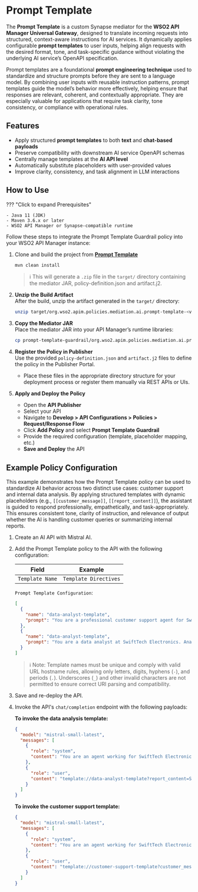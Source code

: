 # Prompt Template

The **Prompt Template** is a custom Synapse mediator for the **WSO2 API Manager Universal Gateway**, designed to translate incoming requests into structured, context-aware instructions for AI services. It dynamically applies configurable **prompt templates** to user inputs, helping align requests with the desired format, tone, and task-specific guidance without violating the underlying AI service’s OpenAPI specification.

Prompt templates are a foundational **prompt engineering technique** used to standardize and structure prompts before they are sent to a language model. By combining user inputs with reusable instruction patterns, prompt templates guide the model’s behavior more effectively, helping ensure that responses are relevant, coherent, and contextually appropriate. They are especially valuable for applications that require task clarity, tone consistency, or compliance with operational rules.


## Features

- Apply structured **prompt templates** to both **text** and **chat-based payloads**
- Preserve compatibility with downstream AI service OpenAPI schemas
- Centrally manage templates at the **AI API level**
- Automatically substitute placeholders with user-provided values
- Improve clarity, consistency, and task alignment in LLM interactions

## How to Use

??? "Click to expand Prerequisites"

    - Java 11 (JDK)
    - Maven 3.6.x or later
    - WSO2 API Manager or Synapse-compatible runtime

Follow these steps to integrate the Prompt Template Guardrail policy into your WSO2 API Manager instance:

1. Clone and build the project from [**Prompt Template**](https://github.com/wso2-extensions/apim-policies/tree/main/mediation/ai/prompt-template/universal-gw/prompt-template)

    ```bash
    mvn clean install
    ```

    > ℹ️ This will generate a `.zip` file in the `target/` directory containing the mediator JAR, policy-definition.json and artifact.j2.

2. **Unzip the Build Artifact**  
    After the build, unzip the artifact generated in the `target/` directory:

    ```bash
    unzip target/org.wso2.apim.policies.mediation.ai.prompt-template-<version>-distribution.zip -d prompt-template-guardrail
    ```

3. **Copy the Mediator JAR**  
    Place the mediator JAR into your API Manager’s runtime libraries:

    ```bash
    cp prompt-template-guardrail/org.wso2.apim.policies.mediation.ai.prompt-template-<version>.jar $APIM_HOME/repository/components/lib/
    ```

4. **Register the Policy in Publisher**  
    Use the provided `policy-definition.json` and `artifact.j2` files to define the policy in the Publisher Portal.

    - Place these files in the appropriate directory structure for your deployment process or register them manually via REST APIs or UIs.

5. **Apply and Deploy the Policy**
    - Open the **API Publisher**
    - Select your API
    - Navigate to **Develop > API Configurations > Policies > Request/Response Flow**
    - Click **Add Policy** and select **Prompt Template Guardrail**
    - Provide the required configuration (template, placeholder mapping, etc.)
    - **Save and Deploy** the API


## Example Policy Configuration

This example demonstrates how the Prompt Template policy can be used to standardize AI behavior across two distinct use cases: customer support and internal data analysis. By applying structured templates with dynamic placeholders (e.g., `[[customer_message]]`, `[[report_content]]`), the assistant is guided to respond professionally, empathetically, and task-appropriately. This ensures consistent tone, clarity of instruction, and relevance of output whether the AI is handling customer queries or summarizing internal reports.

1. Create an AI API with Mistral AI.
2. Add the Prompt Template policy to the API with the following configuration:

    | Field           | Example               |
    |-----------------|-----------------------|
    | `Template Name` | `Template Directives` |

    `Prompt Template Configuration`:
    ```json
    [
      {
        "name": "data-analyst-template",
        "prompt": "You are a professional customer support agent for SwiftTech Electronics. A customer has submitted the following message:\n\n\"[[customer_message]]\"\n\nCraft a helpful and empathetic response addressing the issue. Use a polite and understanding tone. If the issue is the company's fault, apologize sincerely. Offer a resolution or next steps where possible. Sign off in a friendly and professional manner."
      },
      {
        "name": "data-analyst-template",
        "prompt": "You are a data analyst at SwiftTech Electronics. Analyze the following internal report:\n\n\"[[report_content]]\"\n\nSummarize the key points in 3–5 bullet points. Identify any actionable insights or recommendations. At the end, classify the overall sentiment of the report as Positive, Neutral, or Negative based on its content. Keep the tone professional and concise."
      }
    ]
    ```

    > ℹ️ Note: Template names must be unique and comply with valid URL hostname rules, allowing only letters, digits, hyphens (`-`), and periods (`.`). Underscores (`_`) and other invalid characters are not permitted to ensure correct URI parsing and compatibility.

3. Save and re-deploy the API.
4. Invoke the API's `chat/completion` endpoint with the following payloads:

    **To invoke the data analysis template:**
    ```json
    {
      "model": "mistral-small-latest",
      "messages": [
        {
          "role": "system",
          "content": "You are an agent working for SwiftTech Electronics. Your responses must align with the company’s organizational guidelines:\n\n- Provide clear, concise, and professional summaries.\n- Ensure insights and recommendations are actionable and data-driven.\n- Maintain confidentiality and avoid speculation.\n- Use a formal tone suitable for internal business communication.\n- Highlight key trends and risks without exaggeration."
        },
        {
          "role": "user",
          "content": "template://data-analyst-template?report_content=Sales%20in%20Q2%20grew%20by%208%25%2C%20driven%20by%20strong%20performance%20in%20the%20accessories%20category.%20However%2C%20customer%20satisfaction%20scores%20dropped%20slightly%20due%20to%20shipping%20delays%20in%20May.%20Regional%20performance%20shows%20growth%20in%20Europe%2C%20while%20APAC%20lagged%20behind%20expectations.%20Inventory%20turnover%20improved%20by%2015%25%20following%20system%20upgrades."
        }
      ]
    }
    ```

    **To invoke the customer support template:**
    ```json
    {
      "model": "mistral-small-latest",
      "messages": [
        {
          "role": "system",
          "content": "You are an agent working for SwiftTech Electronics. Your responses must align with the company’s organizational guidelines:\n\n- Provide clear, concise, and professional summaries.\n- Ensure insights and recommendations are actionable and data-driven.\n- Maintain confidentiality and avoid speculation.\n- Use a formal tone suitable for internal business communication.\n- Highlight key trends and risks without exaggeration."
        },
        {
          "role": "user",
          "content": "template://customer-support-template?customer_message=I%20received%20my%20order%20today%2C%20but%20the%20charger%20is%20missing%20from%20the%20box.%20I%20need%20it%20urgently."
        }
      ]
    }
    ```
